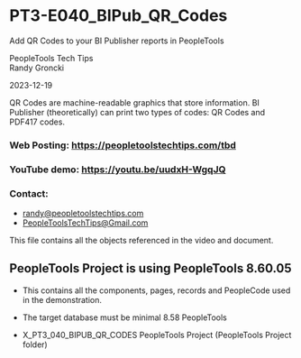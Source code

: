 # PT3-E040_BIPub_QR_Codes
Add QR Codes to your BI Publisher reports in PeopleTools

PeopleTools Tech Tips    
Randy Groncki

2023-12-19

QR Codes are machine-readable graphics that store information. 
BI Publisher (theoretically) can print two types of codes: QR Codes and PDF417 codes.


### Web Posting: https://peopletoolstechtips.com/tbd

### YouTube demo: https://youtu.be/uudxH-WgqJQ

### Contact:  
* randy@peopletoolstechtips.com  
* PeopleToolsTechTips@Gmail.com

This file contains all the objects referenced in the video and document.

## PeopleTools Project is using PeopleTools 8.60.05
  * This contains all the components, pages, records and PeopleCode used in the demonstration.
  * The target database must be minimal 8.58 PeopleTools

* X_PT3_040_BIPUB_QR_CODES PeopleTools Project (PeopleTools Project folder)  
